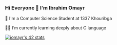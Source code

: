 ### Hi Everyone 👋 I'm Ibrahim Omayr

🏫 I'm a Computer Science Student at 1337 Khouribga

👨‍💻 I’m currently learning deeply about C language


[![iomayr's 42 stats](https://badge.mediaplus.ma/greenbinary/iomayr)](https://github.com/oakoudad/badge42)

